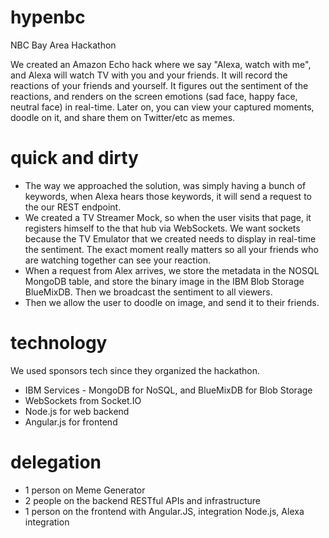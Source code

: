 # hypenbc
NBC Bay Area Hackathon

We created an Amazon Echo hack where we say "Alexa, watch with me", and Alexa will watch TV with you and your friends.
It will record the reactions of your friends and yourself. It figures out the sentiment of the reactions, and renders
on the screen emotions (sad face, happy face, neutral face) in real-time. Later on, you can view your captured moments,
doodle on it, and share them on Twitter/etc as memes.

# quick and dirty
 - The way we approached the solution, was simply having a bunch of keywords, when Alexa hears those keywords, it will
send a request to the our REST endpoint.
 - We created a TV Streamer Mock, so when the user visits that page, it registers himself to the that hub via WebSockets. 
 We want sockets because the TV Emulator that we created needs to display in real-time the sentiment. The exact moment
 really matters so all your friends who are watching together can see your reaction.
 - When a request from Alex arrives, we store the metadata in the NOSQL MongoDB table, and store the binary image in the
 IBM Blob Storage BlueMixDB. Then we broadcast the sentiment to all viewers.
 - Then we allow the user to doodle on image, and send it to their friends. 
 
 # technology
 We used sponsors tech since they organized the hackathon.
 - IBM Services - MongoDB for NoSQL, and BlueMixDB for Blob Storage
 - WebSockets from Socket.IO
 - Node.js for web backend
 - Angular.js for frontend
 
 # delegation
  - 1 person on Meme Generator 
  - 2 people on the backend RESTful APIs and infrastructure
  - 1 person on the frontend with Angular.JS, integration Node.js, Alexa integration

